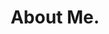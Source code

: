 ---
skills:
  - name: HTML
    proficiency: 95
  - name: CSS + SASS
    proficiency: 90
  - name: Javascript
    proficiency: 80
  - name: Vue
    proficiency: 70
  - name: React
    proficiency: 45
  - name: Netlify + Netlify CMS
    proficiency: 75
  - name: AWS
    proficiency: 50
  - name: Unity
    proficiency: 50
  - name: Adobe XD
    proficiency: 65
title: About Me.
content: >-
    Contrary to popular belief, Lorem Ipsum is not simply random text. It  has
    roots in a piece of classical Latin literature from 45 BC, making it over
    2000 years old. Richard McClintock, a Latin professor at Hampden-Sydney
    College in Virginia, looked up one of the more obscure Latin words,
    consectetur, from a Lorem Ipsum passage, and going through the cites of the
    word in classical literature, discovered the undoubtable source.


    Lorem Ipsum comes from sections 1.10.32 and 1.10.33 of “de Finibus  Bonorum et Malorum” (The Extremes of Good and Evil) by Cicero, written in 45 BC. This book is a treatise on the theory of ethics, very popular during the Renaissance. The first line of Lorem Ipsum, “Lorem ipsum dolor sit amet..”, comes from a line in section 1.10.32.
---